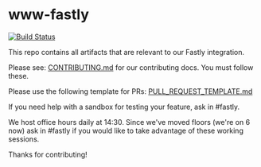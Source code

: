 # www-fastly

[![Build Status](https://drone.dv.nyt.net/api/badges/nytm/www-fastly/status.svg)](https://drone.dv.nyt.net/nytm/www-fastly)

This repo contains all artifacts that are relevant to our Fastly integration.

Please see: [CONTRIBUTING.md](https://github.com/nytm/www-fastly/blob/master/CONTRIBUTING.md) for our contributing docs. You must follow these.

Please use the following template for PRs: [PULL_REQUEST_TEMPLATE.md](https://github.com/nytm/www-fastly/blob/master/PULL_REQUEST_TEMPLATE.md)

If you need help with a sandbox for testing your feature, ask in #fastly.

We host office hours daily at 14:30. Since we've moved floors (we're on 6 now) ask in #fastly if you would like to take advantage of these working sessions.

Thanks for contributing!
